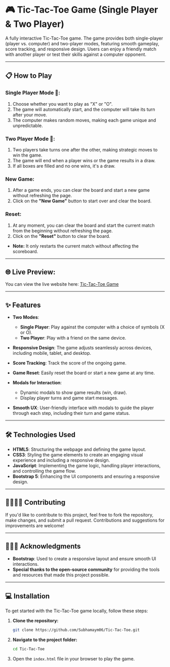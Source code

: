 # 🎮 Tic-Tac-Toe Game (Single Player & Two Player) 

A fully interactive Tic-Tac-Toe game. The game provides both single-player (player vs. computer) and two-player modes, featuring smooth gameplay, score tracking, and responsive design. Users can enjoy a friendly match with another player or test their skills against a computer opponent.

---

## 📋 How to Play

### Single Player Mode 🤖:
1. Choose whether you want to play as "X" or "O".
2. The game will automatically start, and the computer will take its turn after your move.
3. The computer makes random moves, making each game unique and unpredictable.

### Two Player Mode 👥:
1. Two players take turns one after the other, making strategic moves to win the game.
2. The game will end when a player wins or the game results in a draw.
3. If all boxes are filled and no one wins, it's a draw.

### New Game:
1. After a game ends, you can clear the board and start a new game without refreshing the page.
2. Click on the **"New Game"** button to start over and clear the board.

### Reset:
1. At any moment, you can clear the board and start the current match from the beginning without refreshing the page.
2. Click on the **"Reset"** button to clear the board.
- **Note:** It only restarts the current match without affecting the scoreboard.

---

## 🌐 Live Preview:

You can view the live website here: [Tic-Tac-Toe Game](https://Subhamaym06.github.io/Tic-Tac-Toe)

---

## ✨ Features

- **Two Modes**:  
  - **Single Player**: Play against the computer with a choice of symbols (X or O).
  - **Two Player**: Play with a friend on the same device.

- **Responsive Design**: The game adjusts seamlessly across devices, including mobile, tablet, and desktop.

- **Score Tracking**: Track the score of the ongoing game.
  
-  **Game Reset**: Easily reset the board or start a new game at any time.

- **Modals for Interaction**:  
  - Dynamic modals to show game results (win, draw).
  - Display player turns and game start messages.

- **Smooth UX**: User-friendly interface with modals to guide the player through each step, including their turn and game status.

---

## 🛠️ Technologies Used

- **HTML5**: Structuring the webpage and defining the game layout.
- **CSS3**: Styling the game elements to create an engaging visual experience and including a responsive design.
- **JavaScript**: Implementing the game logic, handling player interactions, and controlling the game flow.
- **Bootstrap 5**: Enhancing the UI components and ensuring a responsive design.

---

## 🫱🏼‍🫲🏼 Contributing

If you'd like to contribute to this project, feel free to fork the repository, make changes, and submit a pull request. Contributions and suggestions for improvements are welcome!

---

## 🙇🏻‍♂️ Acknowledgments

- **Bootstrap**: Used to create a responsive layout and ensure smooth UI interactions.
- **Special thanks to the open-source community** for providing the tools and resources that made this project possible.

---

## 💻 Installation

To get started with the Tic-Tac-Toe game locally, follow these steps:

1. **Clone the repository:**
   ```bash
   git clone https://github.com/Subhamaym06/Tic-Tac-Toe.git
   ```

2. **Navigate to the project folder:**
    ```bash
    cd Tic-Tac-Toe
    ```
3. Open the `index.html` file in your browser to play the game.

